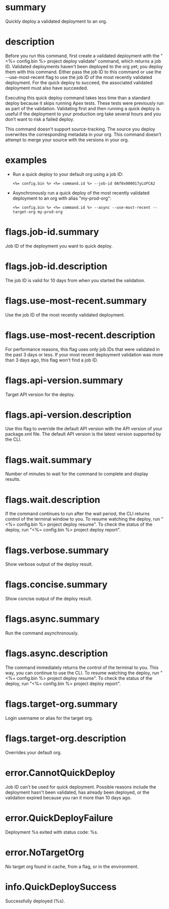 # summary

Quickly deploy a validated deployment to an org.

# description

Before you run this command, first create a validated deployment with the "<%= config.bin %> project deploy validate" command, which returns a job ID. Validated deployments haven't been deployed to the org yet; you deploy them with this command. Either pass the job ID to this command or use the --use-most-recent flag to use the job ID of the most recently validated deployment. For the quick deploy to succeed, the associated validated deployment must also have succeeded.

Executing this quick deploy command takes less time than a standard deploy because it skips running Apex tests. These tests were previously run as part of the validation. Validating first and then running a quick deploy is useful if the deployment to your production org take several hours and you don’t want to risk a failed deploy.

This command doesn't support source-tracking. The source you deploy overwrites the corresponding metadata in your org. This command doesn’t attempt to merge your source with the versions in your org.

# examples

- Run a quick deploy to your default org using a job ID:

      <%= config.bin %> <%= command.id %> --job-id 0Af0x000017yLUFCA2

- Asynchronously run a quick deploy of the most recently validated deployment to an org with alias "my-prod-org":

      <%= config.bin %> <%= command.id %> --async --use-most-recent --target-org my-prod-org

# flags.job-id.summary

Job ID of the deployment you want to quick deploy.

# flags.job-id.description

The job ID is valid for 10 days from when you started the validation.

# flags.use-most-recent.summary

Use the job ID of the most recently validated deployment.

# flags.use-most-recent.description

For performance reasons, this flag uses only job IDs that were validated in the past 3 days or less. If your most recent deployment validation was more than 3 days ago, this flag won't find a job ID.

# flags.api-version.summary

Target API version for the deploy.

# flags.api-version.description

Use this flag to override the default API version with the API version of your package.xml file. The default API version is the latest version supported by the CLI.

# flags.wait.summary

Number of minutes to wait for the command to complete and display results.

# flags.wait.description

If the command continues to run after the wait period, the CLI returns control of the terminal window to you. To resume watching the deploy, run "<%= config.bin %> project deploy resume". To check the status of the deploy, run "<%= config.bin %> project deploy report".

# flags.verbose.summary

Show verbose output of the deploy result.

# flags.concise.summary

Show concise output of the deploy result.

# flags.async.summary

Run the command asynchronously.

# flags.async.description

The command immediately returns the control of the terminal to you. This way, you can continue to use the CLI. To resume watching the deploy, run "<%= config.bin %> project deploy resume". To check the status of the deploy, run "<%= config.bin %> project deploy report".

# flags.target-org.summary

Login username or alias for the target org.

# flags.target-org.description

Overrides your default org.

# error.CannotQuickDeploy

Job ID can't be used for quick deployment. Possible reasons include the deployment hasn't been validated, has already been deployed, or the validation expired because you ran it more than 10 days ago.

# error.QuickDeployFailure

Deployment %s exited with status code: %s.

# error.NoTargetOrg

No target org found in cache, from a flag, or in the environment.

# info.QuickDeploySuccess

Successfully deployed (%s).
